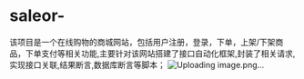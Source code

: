 # saleor-
该项目是一个在线购物的商城网站，包括用户注册，登录，下单，上架/下架商品，下单支付等相关功能,主要针对该网站搭建了接口自动化框架,封装了相关请求,实现接口关联,结果断言,数据库断言等脚本；
![Uploading image.png…]()
